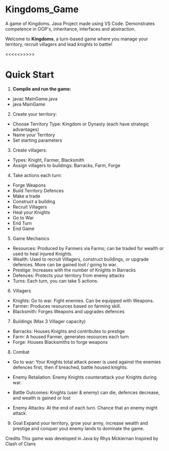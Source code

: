 # Kingdoms_Game
A game of Kingdoms. Java Project made using VS Code. Demonstrates competence in OOP's, inheritance, interfaces and abstraction. 

Welcome to **Kingdoms**, a turn-based game where you manage your territory, recruit villagers and lead knights to battle!

<<<<<>>>>>

# Quick Start
1. **Compile and run the game:**
- javac MainGame.java
- java MainGame

2. Create your territory:
- Choose Territory Type: Kingdom or Dynasty (each have strategic advantages)
- Name your Territory
- Set starting parameters

3. Create villagers:
- Types: Knight, Farmer, Blacksmith
- Assign villagers to buildings: Barracks, Farm, Forge

4. Take actions each turn:
- Forge Weapons
- Build Territory Defences
- Make a trade
- Construct a building
- Recruit Villagers
- Heal your Knights
- Go to War
- End Turn 
- End Game

5. Game Mechanics
- Resources: Produced by Farmers via Farms; can be traded for wealth or used to heal injured Knights.
- Wealth: Used to recruit Villagers, construct buildings, or upgrade defences. More can be gained loot / going to war.
- Prestige: Increases with the number of Knights in Barracks
- Defences: Protects your territory from enemy attacks
- Turns: Each turn, you can take 5 actions.

6. Villagers
- Knights: Go to war. Fight enemies. Can be equipped with Weapons.
- Farmer: Produces resources based on farming skill.
- Blacksmith: Forges Weapons and upgrades defences

7. Buildings (Max 3 Villager capacity)
- Barracks: Houses Knights and contributes to prestige
- Farm: A housed Farmer, generates resources each turn
- Forge: Houses Blacksmiths to forge weapons

8. Combat
- Go to war: Your Knights total attack power is used against the enemies defences first, then if breached, battle housed knights.
- Enemy Retaliation: Enemy Knights counterattack your Knights during war.
- Battle Outcomes: Knights (user & enemy) can die, defences decrease, and wealth is gained or lost

- Enemy Attacks: At the end of each turn. Chance that an enemy might attack.

9. Goal
Expand your territory, grow your army, increase wealth and prestige and conquer yout enemy lands to dominate the game. 

Credits
This game was developed in Java by Rhys Mckiernan
Inspired by Clash of Clans
